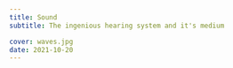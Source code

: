 ```yaml
---
title: Sound
subtitle: The ingenious hearing system and it's medium

cover: waves.jpg
date: 2021-10-20
---
```

